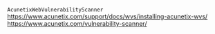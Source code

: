 `AcunetixWebVulnerabilityScanner`
https://www.acunetix.com/support/docs/wvs/installing-acunetix-wvs/
https://www.acunetix.com/vulnerability-scanner/